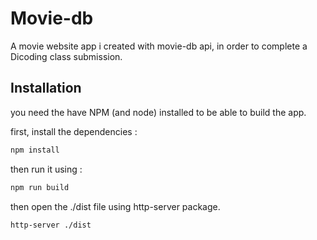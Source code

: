 # Movie-db

A movie website app i created with movie-db api, in order to complete a Dicoding class submission.

## Installation

you need the have NPM (and node) installed to be able to build the app. 

first, install the dependencies :

```bash
npm install
```

then run it using :

```bash
npm run build
```

then open the ./dist file using http-server package.

```bash
http-server ./dist
```
